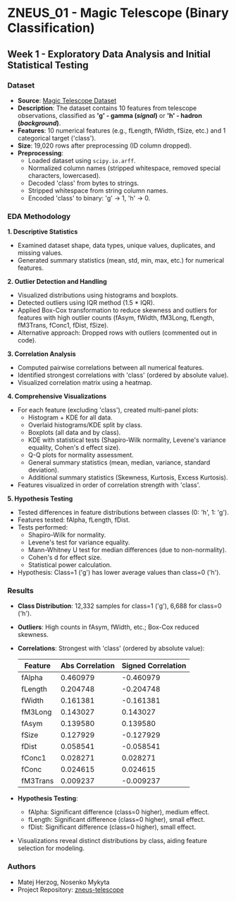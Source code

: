 # **ZNEUS_01 - Magic Telescope (Binary Classification)**

## Week 1 - Exploratory Data Analysis and Initial Statistical Testing

### Dataset
- **Source**: [Magic Telescope Dataset](https://archive.ics.uci.edu/ml/datasets/magic+gamma+telescope)
- **Description**: The dataset contains 10 features from telescope observations, classified as **'g' - gamma (*signal*)** or **'h' - hadron (*background*)**.
- **Features**: 10 numerical features (e.g., fLength, fWidth, fSize, etc.) and 1 categorical target ('class').
- **Size**: 19,020 rows after preprocessing (ID column dropped).
- **Preprocessing**:
  - Loaded dataset using `scipy.io.arff`.
  - Normalized column names (stripped whitespace, removed special characters, lowercased).
  - Decoded 'class' from bytes to strings.
  - Stripped whitespace from string column names.
  - Encoded 'class' to binary: 'g' → 1, 'h' → 0.

### EDA Methodology

**1. Descriptive Statistics**
- Examined dataset shape, data types, unique values, duplicates, and missing values.
- Generated summary statistics (mean, std, min, max, etc.) for numerical features.

**2. Outlier Detection and Handling**
- Visualized distributions using histograms and boxplots.
- Detected outliers using IQR method (1.5 * IQR).
- Applied Box-Cox transformation to reduce skewness and outliers for features with high outlier counts (fAsym, fWidth, fM3Long, fLength, fM3Trans, fConc1, fDist, fSize).
- Alternative approach: Dropped rows with outliers (commented out in code).

**3. Correlation Analysis**
- Computed pairwise correlations between all numerical features.
- Identified strongest correlations with 'class' (ordered by absolute value).
- Visualized correlation matrix using a heatmap.

**4. Comprehensive Visualizations**
- For each feature (excluding 'class'), created multi-panel plots:
  - Histogram + KDE for all data.
  - Overlaid histograms/KDE split by class.
  - Boxplots (all data and by class).
  - KDE with statistical tests (Shapiro-Wilk normality, Levene's variance equality, Cohen's d effect size).
  - Q-Q plots for normality assessment.
  - General summary statistics (mean, median, variance, standard deviation).
  - Additional summary statistics (Skewness, Kurtosis, Excess Kurtosis).
- Features visualized in order of correlation strength with 'class'.

**5. Hypothesis Testing**
- Tested differences in feature distributions between classes (0: 'h', 1: 'g').
- Features tested: fAlpha, fLength, fDist.
- Tests performed:
  - Shapiro-Wilk for normality.
  - Levene's test for variance equality.
  - Mann-Whitney U test for median differences (due to non-normality).
  - Cohen's d for effect size.
  - Statistical power calculation.
- Hypothesis: Class=1 ('g') has lower average values than class=0 ('h').

### Results
- **Class Distribution**: 12,332 samples for class=1 ('g'), 6,688 for class=0 ('h').
- **Outliers**: High counts in fAsym, fWidth, etc.; Box-Cox reduced skewness.
- **Correlations**: Strongest with 'class' (ordered by absolute value):
  
  | Feature   | Abs Correlation | Signed Correlation |
  |-----------|-----------------|---------------------|
  | fAlpha    | 0.460979       | -0.460979         |
  | fLength   | 0.204748       | -0.204748         |
  | fWidth    | 0.161381       | -0.161381         |
  | fM3Long   | 0.143027       | 0.143027          |
  | fAsym     | 0.139580       | 0.139580          |
  | fSize     | 0.127929       | -0.127929         |
  | fDist     | 0.058541       | -0.058541         |
  | fConc1    | 0.028271       | 0.028271          |
  | fConc     | 0.024615       | 0.024615          |
  | fM3Trans  | 0.009237       | -0.009237         |
- **Hypothesis Testing**:
  - fAlpha: Significant difference (class=0 higher), medium effect.
  - fLength: Significant difference (class=0 higher), small effect.
  - fDist: Significant difference (class=0 higher), small effect.
- Visualizations reveal distinct distributions by class, aiding feature selection for modeling.

### Authors
- Matej Herzog, Nosenko Mykyta
- Project Repository: [zneus-telescope](https://github.com/nikitaazz/zneus-telescope)